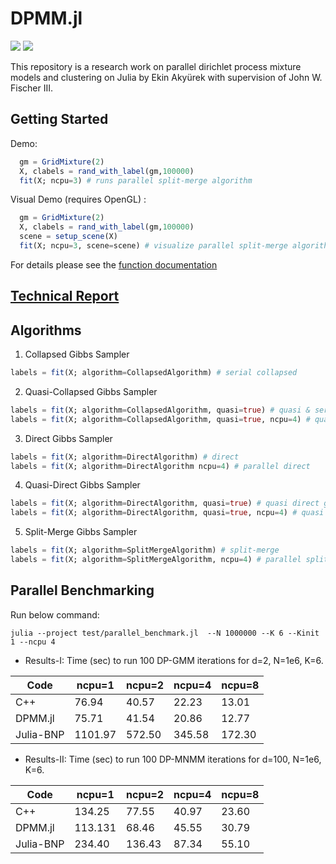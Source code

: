 # DPMM.jl

[![](https://img.shields.io/badge/docs-latest-blue.svg)](https://ekinakyurek.github.io/DPMM.jl/latest)
[![](https://travis-ci.org/ekinakyurek/DPMM.jl.svg?branch=master)](https://travis-ci.org/ekinakyurek/DPMM.jl)

This repository is a research work on parallel dirichlet process mixture models and clustering on Julia by Ekin Akyürek with supervision of John W. Fischer III.

## Getting Started

Demo:
```julia
  gm = GridMixture(2)
  X, clabels = rand_with_label(gm,100000)
  fit(X; ncpu=3) # runs parallel split-merge algorithm
```

Visual Demo (requires OpenGL) :
```julia
  gm = GridMixture(2)
  X, clabels = rand_with_label(gm,100000)
  scene = setup_scene(X)
  fit(X; ncpu=3, scene=scene) # visualize parallel split-merge algorithm
```
For details please see the [function documentation](https://ekinakyurek.github.io/DPMM.jl/latest)

## [Technical Report](./docs/main.tex)

## Algorithms

1. Collapsed Gibbs Sampler
```julia
labels = fit(X; algorithm=CollapsedAlgorithm) # serial collapsed
```
2. Quasi-Collapsed Gibbs Sampler
```julia
labels = fit(X; algorithm=CollapsedAlgorithm, quasi=true) # quasi & serial collapsed
labels = fit(X; algorithm=CollapsedAlgorithm, quasi=true, ncpu=4) # quasi & parallel collapsed
```
3. Direct Gibbs Sampler
```julia
labels = fit(X; algorithm=DirectAlgorithm) # direct
labels = fit(X; algorithm=DirectAlgorithm ncpu=4) # parallel direct
```
4. Quasi-Direct Gibbs Sampler
```julia
labels = fit(X; algorithm=DirectAlgorithm, quasi=true) # quasi direct gibbs algorithm
labels = fit(X; algorithm=DirectAlgorithm, quasi=true, ncpu=4) # quasi & parallel direct gibbs direct gibbs
```
5. Split-Merge Gibbs Sampler
```julia
labels = fit(X; algorithm=SplitMergeAlgorithm) # split-merge
labels = fit(X; algorithm=SplitMergeAlgorithm, ncpu=4) # parallel split-merge
```

##  Parallel Benchmarking

Run below command:
```SHELL
julia --project test/parallel_benchmark.jl  --N 1000000 --K 6 --Kinit 1 --ncpu 4
```

* Results-I: Time (sec) to run 100 DP-GMM iterations for d=2, N=1e6, K=6.


Code        |   ncpu=1  |   ncpu=2  | ncpu=4 | ncpu=8 |
----------- | --------- | --------- | ------ | ------ |
C++         | 76.94     |   40.57   |  22.23 |  13.01      
DPMM.jl     | 75.71     |   41.54   |  20.86 |  12.77      
Julia-BNP   | 1101.97   |   572.50  | 345.58 | 172.30  


* Results-II: Time (sec) to run 100 DP-MNMM iterations for d=100, N=1e6, K=6.


Code        |   ncpu=1  |   ncpu=2  | ncpu=4 | ncpu=8 |
----------- | --------- | --------- | ------ | ------ |
C++         | 134.25    | 77.55     | 40.97  | 23.60  
DPMM.jl     | 113.131   | 68.46     | 45.55  | 30.79
Julia-BNP   | 234.40    | 136.43    | 87.34  | 55.10  


